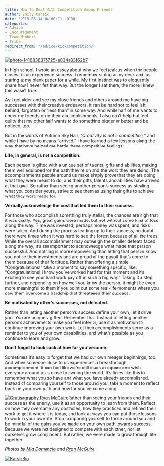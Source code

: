 ```yaml
---
title: How To Deal With Competition Among Friends
author: Emily Karsik
date: '2015-05-14 04:00:11 -0700'
categories:
- Advice
- Encouragement
- Team Members
- Tribe
redirect_from: "/advice/kickcompetition/"
---
```


[![photo-1416838375725-e834a83f62b7](http://yellowconference.com/wp-content/uploads/2015/05/photo-1416838375725-e834a83f62b7.jpg)](http://yellowconference.com/wp-content/uploads/2015/05/photo-1416838375725-e834a83f62b7.jpg)

In high school, I wrote an essay about why we feel jealous when the people closest to us experience success. I remember sitting at my desk and just staring at my blank paper for a while. My first instinct was to eloquently share how I never felt that way. But the longer I sat there, the more I knew this wasn’t true.

As I get older and see my close friends and others around me have big successes with their creative endeavors, it can be hard not to feel left behind, forgotten or "less than" in some way. And while half of me wants to cheer my friends on in their accomplishments, I also can’t help but feel guilty that my other half wants to do something bigger or better and be noticed, too.

But in the words of Autumn Sky Hall, _“Creativity is not a competition,”_ and while I have by no means “arrived,” I have learned a few lessons along the way that have helped me battle these competitive feelings:

**Life, in general, is not a competition.**

Each person is gifted with a unique set of talents, gifts and abilities, making them well equipped for the path they’re on and the work they are doing. The accomplishments people around us make simply prove that they are doing what they were meant to do, and their gifts, talents and abilities have arrived at that goal. So rather than seeing another person’s success as stealing what you consider yours, strive to see them as using their gifts to achieve what they were made for.

**Verbally acknowledge the cost that led them to their success.**

For those who accomplish something truly stellar, the chances are high that it was costly. Yes, great gains were made, but not without some kind of loss along the way. Time was invested, perhaps money was spent, and risks were taken. And during the process leading up to their success, no doubt there were times when it was hard to see the forest because of all the trees. While the overall accomplishment may outweigh the smaller defeats faced along the way, it’s still important to acknowledge what made that person successful. And nothing is more empowering than letting that person know you notice their investments and are proud of the payoff that’s come to them because of their fortitude. Rather than offering a simple “Congratulations!” take a moment to say something specific, like: “Congratulations! I know you’ve worked hard for this moment and it’s exciting to see your hard work pay off in such a big way.” Taking it a step further, and depending on how well you know the person, it might be even more meaningful to them if you point out some real-life moments where you saw them overcome a hardship that threatened their success.

**Be motivated by other’s successes, not defeated.**

Rather than letting another person’s success define your own, let it drive you. _You_ are uniquely gifted. Remember that. Instead of letting another person’s achievements make you feel inferior, use it as motivation to continue improving your own work. Let their accomplishments serve as a reminder to you of your own capabilities, and what’s possible as you continue to learn and grow.

**Don’t forget to look back at how far you’ve come.**

Sometimes it’s easy to forget that we had our own meager beginnings, too. And when someone close to us experiences a breakthrough accomplishment, it can feel like we’re still stuck at square one while everyone around us is close to owning the world. It’s times like this to remember what you _do_ have and what you have already accomplished. Instead of comparing yourself to those around you, take a moment to reflect back on your own path and how far you’ve come along.

[![Gratisography Ryan McGuire](http://yellowconference.com/wp-content/uploads/2015/05/Gratisography-Ryan-McGuire.jpg)](http://yellowconference.com/wp-content/uploads/2015/05/Gratisography-Ryan-McGuire.jpg)Rather than seeing your friends and their success as the enemy, use it as an opportunity to learn from them. Reflect on how they overcame any obstacles, how they practiced and refined their work to get it where it is today, and look at ways you can put those lessons to work in your own life. Stop comparing yourself to those around you and be mindful of the gains you’ve made on your own path towards success. Because we were not designed to compete with each other, nor let ourselves grow complacent. But rather, we were made to grow through life together.

_Photos by [Mia Domencio](https://unsplash.com/miadomenico) and [Ryan McGuire](http://www.gratisography.com/)_

[![KarsikBio](http://yellowconference.com/wp-content/uploads/2015/05/KarsikBio1.jpg)](http://yellowconference.com/wp-content/uploads/2015/05/KarsikBio1.jpg)
